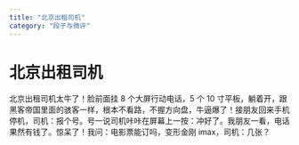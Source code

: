 ```yaml
---
title: "北京出租司机"
category: "段子与微评"
---
```

# 北京出租司机

北京出租司机太牛了！脸前面挂 8 个大屏行动电话，5 个 10 寸平板，躺着开，跟黑客帝国里面的骇客一样，根本不看路，不握方向盘，牛逼爆了！接朋友回来手机停机，司机：报个号。号一说司机咔咔在屏幕上一按：冲好了。我朋友一看，电话果然有钱了。惊呆了！我问：电影票能订吗，变形金刚 imax，司机：几张？


